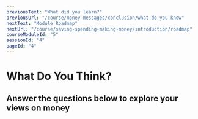 ```yaml
---
previousText: "What did you learn?"
previousUrl: "/course/money-messages/conclusion/what-do-you-know"
nextText: "Module Roadmap"
nextUrl: "/course/saving-spending-making-money/introduction/roadmap"
courseModuleId: "5"
sessionId: "4"
pageId: "4"
---
```



# What Do You Think?
## Answer the questions below to explore your views on money

<sparkle-quiz question-id="105"></sparkle-quiz>
<sparkle-quiz question-id="106"></sparkle-quiz>
<sparkle-quiz question-id="107"></sparkle-quiz>
<sparkle-quiz question-id="108"></sparkle-quiz>